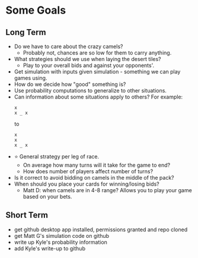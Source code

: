 # Some Goals

## Long Term

- Do we have to care about the crazy camels?
   - Probably not, chances are so low for them to carry anything.
- What strategies should we use when laying the desert tiles?
   - Play to your overall bids and against your opponents'.
- Get simulation with inputs given simulation - something we can play games using.
- How do we decide how "good" something is?
- Use probability computations to generalize to other situations.
- Can information about some situations apply to others?  For example:
    ```
    x
    x _ x
    ```
    to
    ```
    x
    x
    x _ x
    ```
- :star: General strategy per leg of race.
    - On average how many turns will it take for the game to end?
    - How does number of players affect number of turns?
- Is it correct to avoid bidding on camels in the middle of the pack?
- When should you place your cards for winning/losing bids?
    - Matt D: when camels are in 4-8 range? Allows you to play your game based on your bets.

## Short Term

- get github desktop app installed, permissions granted and repo cloned
- get Matt G's simulation code on github
- write up Kyle's probability information
- add Kyle's write-up to github
